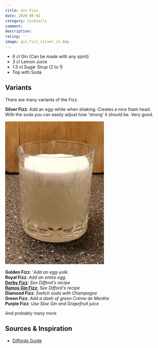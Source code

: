 ```yaml
---
title: Gin Fizz
date: 2020-06-02
category: Cocktails
comment: 
description: 
rating: ''
image: gin_fizz_silver_v1.bmp
---
```


- 6 cl Gin (Can be made with any spirit)
- 3 cl Lemon Juice
- 1.5 cl Sugar Sirup (2 to 1)
- Top with Soda

## Variants
There are many variants of the Fizz.

**Silver Fizz**: Add an egg-white when shaking. Creates a nice foam head. With the soda you can easily adjust how 'strong' it should be. Very good.

 ![Attempt 1][silver_gin_fizz_v1]

**Golden Fizz**: '*Add an egg-yolk.*  
**Royal Fizz**: *Add an entire egg.*   
**[Derby Fizz](https://www.diffordsguide.com/cocktails/recipe/633/derby-fizz)**: *See Difford's recipe*  
**[Ramos Gin Fizz](https://www.diffordsguide.com/cocktails/recipe/1628/ramos-gin-fizz)**: *See Difford's recipe*  
**Diamond Fizz**: *Switch soda with Champagne*  
**Green Fizz**: *Add a dash of green Crème de Menthe*   
**Purple Fizz**: *Use Sloe Gin and Grapefruit juice*   

And probably many more

## Sources & Inspiration
 - [Diffords Guide](https://www.diffordsguide.com/cocktails/recipe/840/gin-fizz)

[silver_gin_fizz_v1]: gin_fizz_silver_v1.bmp